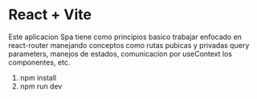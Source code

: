 # React + Vite

Este aplicacion Spa tiene como principios basico trabajar enfocado en react-router manejando conceptos como rutas pubicas y privadas query parameters, manejos de estados, comunicacion por useContext los componentes, etc.

1. npm install
2. npm run dev
